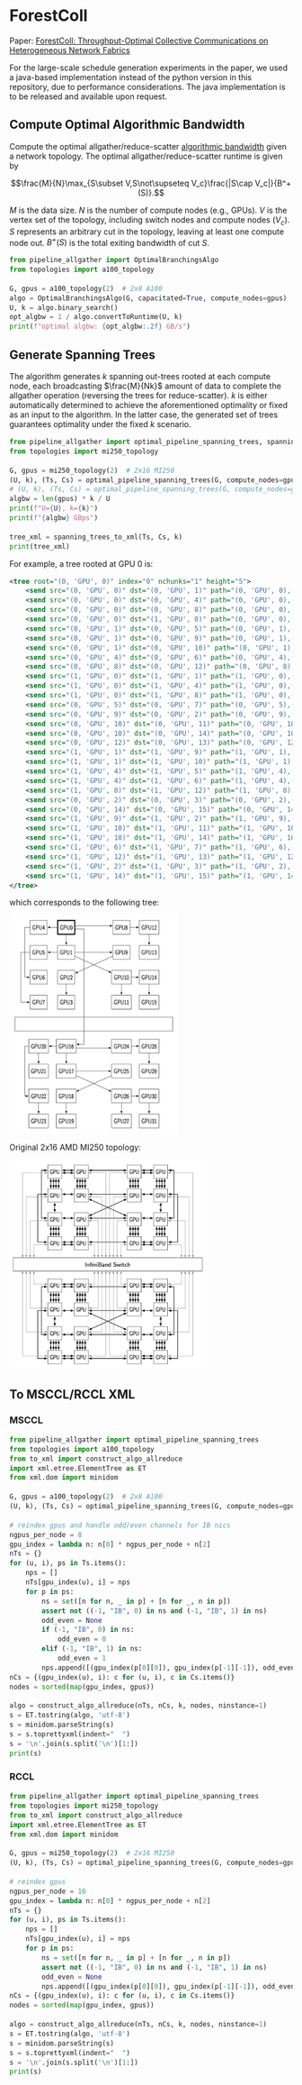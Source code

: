 # ForestColl

Paper: [ForestColl: Throughput-Optimal Collective Communications on Heterogeneous Network Fabrics](https://arxiv.org/abs/2402.06787)

For the large-scale schedule generation experiments in the paper, we used a java-based implementation instead of the python version in this repository, due to performance considerations. The java implementation is to be released and available upon request.

## Compute Optimal Algorithmic Bandwidth

Compute the optimal allgather/reduce-scatter [algorithmic bandwidth](https://github.com/NVIDIA/nccl-tests/blob/master/doc/PERFORMANCE.md#algorithm-bandwidth) given a network topology. The optimal allgather/reduce-scatter runtime is given by 

$$\frac{M}{N}\max_{S\subset V,S\not\supseteq V_c}\frac{|S\cap V_c|}{B^+(S)}.$$

$M$ is the data size. $N$ is the number of compute nodes (e.g., GPUs). $V$ is the vertex set of the topology, including switch nodes and compute nodes ($V_c$). $S$ represents an arbitrary cut in the topology, leaving at least one compute node out. $B^+(S)$ is the total exiting bandwidth of cut $S$.

```python
from pipeline_allgather import OptimalBranchingsAlgo
from topologies import a100_topology

G, gpus = a100_topology(2)  # 2x8 A100
algo = OptimalBranchingsAlgo(G, capacitated=True, compute_nodes=gpus)
U, k = algo.binary_search()
opt_algbw = 1 / algo.convertToRuntime(U, k)
print(f"optimal algbw: {opt_algbw:.2f} GB/s")
```

## Generate Spanning Trees

The algorithm generates $k$ spanning out-trees rooted at each compute node, each broadcasting $\frac{M}{Nk}$ amount of data to complete the allgather operation (reversing the trees for reduce-scatter). $k$ is either automatically determined to achieve the aforementioned optimality or fixed as an input to the algorithm. In the latter case, the generated set of trees guarantees optimality under the fixed $k$ scenario.

```python
from pipeline_allgather import optimal_pipeline_spanning_trees, spanning_trees_to_xml
from topologies import mi250_topology

G, gpus = mi250_topology(2)  # 2x16 MI250
(U, k), (Ts, Cs) = optimal_pipeline_spanning_trees(G, compute_nodes=gpus)
# (U, k), (Ts, Cs) = optimal_pipeline_spanning_trees(G, compute_nodes=gpus, fixed_K=1)  # fixed k
algbw = len(gpus) * k / U
print(f"U={U}, k={k}")
print(f"{algbw} GBps")

tree_xml = spanning_trees_to_xml(Ts, Cs, k)
print(tree_xml)
```
For example, a tree rooted at GPU 0 is:
```xml
<tree root="(0, 'GPU', 0)" index="0" nchunks="1" height="5">
    <send src="(0, 'GPU', 0)" dst="(0, 'GPU', 1)" path="(0, 'GPU', 0),(0, 'GPU', 1)"/>
    <send src="(0, 'GPU', 0)" dst="(0, 'GPU', 4)" path="(0, 'GPU', 0),(0, 'GPU', 4)"/>
    <send src="(0, 'GPU', 0)" dst="(0, 'GPU', 8)" path="(0, 'GPU', 0),(0, 'GPU', 8)"/>
    <send src="(0, 'GPU', 0)" dst="(1, 'GPU', 0)" path="(0, 'GPU', 0),(-1, 'IB', 0),(1, 'GPU', 0)"/>
    <send src="(0, 'GPU', 1)" dst="(0, 'GPU', 5)" path="(0, 'GPU', 1),(0, 'GPU', 5)"/>
    <send src="(0, 'GPU', 1)" dst="(0, 'GPU', 9)" path="(0, 'GPU', 1),(0, 'GPU', 9)"/>
    <send src="(0, 'GPU', 1)" dst="(0, 'GPU', 10)" path="(0, 'GPU', 1),(0, 'GPU', 10)"/>
    <send src="(0, 'GPU', 4)" dst="(0, 'GPU', 6)" path="(0, 'GPU', 4),(0, 'GPU', 6)"/>
    <send src="(0, 'GPU', 8)" dst="(0, 'GPU', 12)" path="(0, 'GPU', 8),(0, 'GPU', 12)"/>
    <send src="(1, 'GPU', 0)" dst="(1, 'GPU', 1)" path="(1, 'GPU', 0),(1, 'GPU', 1)"/>
    <send src="(1, 'GPU', 0)" dst="(1, 'GPU', 4)" path="(1, 'GPU', 0),(1, 'GPU', 4)"/>
    <send src="(1, 'GPU', 0)" dst="(1, 'GPU', 8)" path="(1, 'GPU', 0),(1, 'GPU', 8)"/>
    <send src="(0, 'GPU', 5)" dst="(0, 'GPU', 7)" path="(0, 'GPU', 5),(0, 'GPU', 7)"/>
    <send src="(0, 'GPU', 9)" dst="(0, 'GPU', 2)" path="(0, 'GPU', 9),(0, 'GPU', 2)"/>
    <send src="(0, 'GPU', 10)" dst="(0, 'GPU', 11)" path="(0, 'GPU', 10),(0, 'GPU', 11)"/>
    <send src="(0, 'GPU', 10)" dst="(0, 'GPU', 14)" path="(0, 'GPU', 10),(0, 'GPU', 14)"/>
    <send src="(0, 'GPU', 12)" dst="(0, 'GPU', 13)" path="(0, 'GPU', 12),(0, 'GPU', 13)"/>
    <send src="(1, 'GPU', 1)" dst="(1, 'GPU', 9)" path="(1, 'GPU', 1),(1, 'GPU', 9)"/>
    <send src="(1, 'GPU', 1)" dst="(1, 'GPU', 10)" path="(1, 'GPU', 1),(1, 'GPU', 10)"/>
    <send src="(1, 'GPU', 4)" dst="(1, 'GPU', 5)" path="(1, 'GPU', 4),(1, 'GPU', 5)"/>
    <send src="(1, 'GPU', 4)" dst="(1, 'GPU', 6)" path="(1, 'GPU', 4),(1, 'GPU', 6)"/>
    <send src="(1, 'GPU', 8)" dst="(1, 'GPU', 12)" path="(1, 'GPU', 8),(1, 'GPU', 12)"/>
    <send src="(0, 'GPU', 2)" dst="(0, 'GPU', 3)" path="(0, 'GPU', 2),(0, 'GPU', 3)"/>
    <send src="(0, 'GPU', 14)" dst="(0, 'GPU', 15)" path="(0, 'GPU', 14),(0, 'GPU', 15)"/>
    <send src="(1, 'GPU', 9)" dst="(1, 'GPU', 2)" path="(1, 'GPU', 9),(1, 'GPU', 2)"/>
    <send src="(1, 'GPU', 10)" dst="(1, 'GPU', 11)" path="(1, 'GPU', 10),(1, 'GPU', 11)"/>
    <send src="(1, 'GPU', 10)" dst="(1, 'GPU', 14)" path="(1, 'GPU', 10),(1, 'GPU', 14)"/>
    <send src="(1, 'GPU', 6)" dst="(1, 'GPU', 7)" path="(1, 'GPU', 6),(1, 'GPU', 7)"/>
    <send src="(1, 'GPU', 12)" dst="(1, 'GPU', 13)" path="(1, 'GPU', 12),(1, 'GPU', 13)"/>
    <send src="(1, 'GPU', 2)" dst="(1, 'GPU', 3)" path="(1, 'GPU', 2),(1, 'GPU', 3)"/>
    <send src="(1, 'GPU', 14)" dst="(1, 'GPU', 15)" path="(1, 'GPU', 14),(1, 'GPU', 15)"/>
</tree>
```
which corresponds to the following tree:

<img src="assets/mi250_tree.png" alt="drawing" width="300"/>

Original 2x16 AMD MI250 topology:

<img src="assets/mi250_topo.png" alt="drawing" width="350"/>

## To MSCCL/RCCL XML

### MSCCL

```python
from pipeline_allgather import optimal_pipeline_spanning_trees
from topologies import a100_topology
from to_xml import construct_algo_allreduce
import xml.etree.ElementTree as ET
from xml.dom import minidom

G, gpus = a100_topology(2)  # 2x8 A100
(U, k), (Ts, Cs) = optimal_pipeline_spanning_trees(G, compute_nodes=gpus, fixed_K=1)

# reindex gpus and handle odd/even channels for IB nics
ngpus_per_node = 8
gpu_index = lambda n: n[0] * ngpus_per_node + n[2]
nTs = {}
for (u, i), ps in Ts.items():
    nps = []
    nTs[gpu_index(u), i] = nps
    for p in ps:
        ns = set([n for n, _ in p] + [n for _, n in p])
        assert not ((-1, "IB", 0) in ns and (-1, "IB", 1) in ns)
        odd_even = None
        if (-1, "IB", 0) in ns:
            odd_even = 0
        elif (-1, "IB", 1) in ns:
            odd_even = 1
        nps.append([(gpu_index(p[0][0]), gpu_index(p[-1][-1]), odd_even)])
nCs = {(gpu_index(u), i): c for (u, i), c in Cs.items()}
nodes = sorted(map(gpu_index, gpus))

algo = construct_algo_allreduce(nTs, nCs, k, nodes, ninstance=1)
s = ET.tostring(algo, 'utf-8')
s = minidom.parseString(s)
s = s.toprettyxml(indent="  ")
s = '\n'.join(s.split('\n')[1:])
print(s)
```

### RCCL

```python
from pipeline_allgather import optimal_pipeline_spanning_trees
from topologies import mi250_topology
from to_xml import construct_algo_allreduce
import xml.etree.ElementTree as ET
from xml.dom import minidom

G, gpus = mi250_topology(2)  # 2x16 MI250
(U, k), (Ts, Cs) = optimal_pipeline_spanning_trees(G, compute_nodes=gpus, fixed_K=1)

# reindex gpus
ngpus_per_node = 16
gpu_index = lambda n: n[0] * ngpus_per_node + n[2]
nTs = {}
for (u, i), ps in Ts.items():
    nps = []
    nTs[gpu_index(u), i] = nps
    for p in ps:
        ns = set([n for n, _ in p] + [n for _, n in p])
        assert not ((-1, "IB", 0) in ns and (-1, "IB", 1) in ns)
        odd_even = None
        nps.append([(gpu_index(p[0][0]), gpu_index(p[-1][-1]), odd_even)])
nCs = {(gpu_index(u), i): c for (u, i), c in Cs.items()}
nodes = sorted(map(gpu_index, gpus))

algo = construct_algo_allreduce(nTs, nCs, k, nodes, ninstance=1)
s = ET.tostring(algo, 'utf-8')
s = minidom.parseString(s)
s = s.toprettyxml(indent="  ")
s = '\n'.join(s.split('\n')[1:])
print(s)
```
